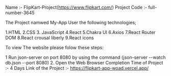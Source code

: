 Name :- FlipKart-Project(https://www.flipkart.com/)
Project Code :- 
full-number-3645

The Project namwed My-App User the following technologies;

1.HTML
2.CSS
3.
JavaScript
4.React
5.Chakra UI
6.Axios
7.React Router DOM
8.React crousal liberly
9.React icons 

To view The website please folow these steps:

1 Run json-server on port 8080 by using the command (json-server --watch db.json --port 8080)
2. Open the Web Browser 
Completion Time of Project :- 4 Days
Link of the Project :- https://flipkart-app-woad.vercel.app/
